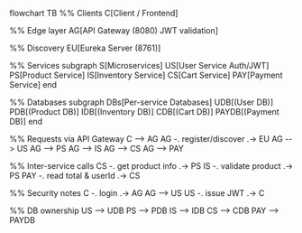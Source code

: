 flowchart TB
%% Clients
C[Client / Frontend]


%% Edge layer
AG[API Gateway
(8080)
JWT validation]


%% Discovery
EU[Eureka Server
(8761)]


%% Services
subgraph S[Microservices]
US[User Service
Auth/JWT]
PS[Product Service]
IS[Inventory Service]
CS[Cart Service]
PAY[Payment Service]
end


%% Databases
subgraph DBs[Per-service Databases]
UDB[(User DB)]
PDB[(Product DB)]
IDB[(Inventory DB)]
CDB[(Cart DB)]
PAYDB[(Payment DB)]
end


%% Requests via API Gateway
C --> AG
AG -. register/discover .-> EU
AG --> US
AG --> PS
AG --> IS
AG --> CS
AG --> PAY


%% Inter-service calls
CS -. get product info .-> PS
IS -. validate product .-> PS
PAY -. read total & userId .-> CS


%% Security notes
C -. login .-> AG
AG --> US
US -. issue JWT .-> C


%% DB ownership
US --> UDB
PS --> PDB
IS --> IDB
CS --> CDB
PAY --> PAYDB
